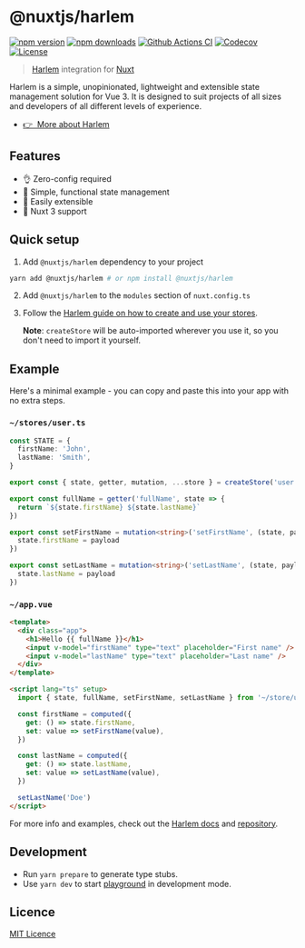 # @nuxtjs/harlem

[![npm version][npm-version-src]][npm-version-href]
[![npm downloads][npm-downloads-src]][npm-downloads-href]
[![Github Actions CI][github-actions-ci-src]][github-actions-ci-href]
[![Codecov][codecov-src]][codecov-href]
[![License][license-src]][license-href]

> [Harlem](https://harlemjs.com/) integration for [Nuxt](https://v3.nuxtjs.org)

Harlem is a simple, unopinionated, lightweight and extensible state management solution for Vue 3. It is designed to suit projects of all sizes and developers of all different levels of experience.

- [👉 &nbsp;More about Harlem](https://harlemjs.com/)

## Features

- 👌 Zero-config required
- 🐨 Simple, functional state management
- 🧱 Easily extensible
- 💯 Nuxt 3 support

## Quick setup

1. Add `@nuxtjs/harlem` dependency to your project

```bash
yarn add @nuxtjs/harlem # or npm install @nuxtjs/harlem
```

2. Add `@nuxtjs/harlem` to the `modules` section of `nuxt.config.ts`

3. Follow the [Harlem guide on how to create and use your stores](https://harlemjs.com/guide/introduction/getting-started.html#create-your-first-store).

   **Note**: `createStore` will be auto-imported wherever you use it, so you don't need to import it yourself.

## Example

Here's a minimal example - you can copy and paste this into your app with no extra steps.

### `~/stores/user.ts`

```ts
const STATE = {
  firstName: 'John',
  lastName: 'Smith',
}

export const { state, getter, mutation, ...store } = createStore('user', STATE)

export const fullName = getter('fullName', state => {
  return `${state.firstName} ${state.lastName}`
})

export const setFirstName = mutation<string>('setFirstName', (state, payload) => {
  state.firstName = payload
})

export const setLastName = mutation<string>('setLastName', (state, payload) => {
  state.lastName = payload
})
```

### `~/app.vue`

```html
<template>
  <div class="app">
    <h1>Hello {{ fullName }}</h1>
    <input v-model="firstName" type="text" placeholder="First name" />
    <input v-model="lastName" type="text" placeholder="Last name" />
  </div>
</template>

<script lang="ts" setup>
  import { state, fullName, setFirstName, setLastName } from '~/store/user'

  const firstName = computed({
    get: () => state.firstName,
    set: value => setFirstName(value),
  })

  const lastName = computed({
    get: () => state.lastName,
    set: value => setLastName(value),
  })

  setLastName('Doe')
</script>
```

For more info and examples, check out the [Harlem docs](https://harlemjs.com/) and [repository](https://github.com/andrewcourtice/harlem).

## Development

- Run `yarn prepare` to generate type stubs.
- Use `yarn dev` to start [playground](./playground) in development mode.

## Licence

[MIT Licence](./LICENCE)

<!-- Badges -->

[npm-version-src]: https://img.shields.io/npm/v/@nuxtjs/harlem/latest.svg
[npm-version-href]: https://npmjs.com/package/@nuxtjs/harlem
[npm-downloads-src]: https://img.shields.io/npm/dm/@nuxtjs/harlem.svg
[npm-downloads-href]: https://npmjs.com/package/@nuxtjs/harlem
[github-actions-ci-src]: https://github.com/nuxt-community/harlem-module/workflows/ci/badge.svg
[github-actions-ci-href]: https://github.com/nuxt-community/harlem-module/actions?query=workflow%3Aci
[codecov-src]: https://img.shields.io/codecov/c/github/nuxt-community/harlem-module.svg
[codecov-href]: https://codecov.io/gh/nuxt-community/harlem-module
[license-src]: https://img.shields.io/npm/l/@nuxtjs/harlem.svg
[license-href]: https://npmjs.com/package/@nuxtjs/harlem
